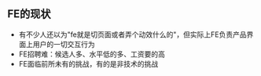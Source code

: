 ## FE的现状

- 有不少人还以为"fe就是切页面或者弄个动效什么的"，但实际上FE负责产品界面上用户的一切交互行为 <!-- .element: class="fragment" data-fragment-index="1" -->
- FE招聘难：候选人多、水平低的多、工资要的高 <!-- .element: class="fragment" data-fragment-index="2" -->
- FE面临前所未有的挑战，有的是非技术的挑战<!-- .element: class="fragment" data-fragment-index="3" -->


